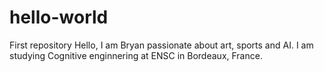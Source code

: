 # hello-world
First repository
Hello, I am Bryan passionate about art, sports and AI. I am studying Cognitive enginnering at ENSC in Bordeaux, France.

